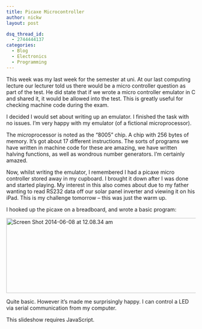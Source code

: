 ```yaml
---
title: Picaxe Microcontroller
author: nickw
layout: post

dsq_thread_id:
  - 2744444137
categories:
  - Blog
  - Electronics
  - Programming
---
```

This week was my last week for the semester at uni. At our last computing lecture our lecturer told us there would be a micro controller question as part of the test. He did state that if we wrote a micro controller emulator in C and shared it, it would be allowed into the test. This is greatly useful for checking machine code during the exam.

I decided I would set about writing up an emulator. I finished the task with no issues. I&#8217;m very happy with my emulator (of a fictional microprocessor).

The microprocessor is noted as the &#8220;8005&#8221; chip. A chip with 256 bytes of memory. It&#8217;s got about 17 different instructions. The sorts of programs we have written in machine code for these are amazing, we have written halving functions, as well as wondrous number generators. I&#8217;m certainly amazed.

Now, whilst writing the emulator, I remembered I had a picaxe micro controller stored away in my cupboard. I brought it down after I was done and started playing. My interest in this also comes about due to my father wanting to read RS232 data off our solar panel inverter and viewing it on his iPad. This is my challenge tomorrow &#8211; this was just the warm up.

I hooked up the picaxe on a breadboard, and wrote a basic program:

[<img class="aligncenter size-full wp-image-1350" src="http://cdn.nickwhyte.com/static/2014/06/Screen-Shot-2014-06-08-at-12.08.34-am.png" alt="Screen Shot 2014-06-08 at 12.08.34 am" width="520" height="199" />][1]

<!--more-->

Quite basic. However it&#8217;s made me surprisingly happy. I can control a LED via serial communication from my computer.



<p class="jetpack-slideshow-noscript robots-nocontent">
  This slideshow requires JavaScript.
</p>

<div id="gallery-1349-8-slideshow"  class="slideshow-window jetpack-slideshow slideshow-" data-width="984" data-height="410" data-trans="fade" data-gallery="[{&quot;src&quot;:&quot;http:\/\/nickwhyte.com\/wordpress\/wp-content\/uploads\/2014\/06\/IMG_14371.jpg&quot;,&quot;id&quot;:&quot;1358&quot;,&quot;caption&quot;:&quot;The Serial Stream&quot;},{&quot;src&quot;:&quot;http:\/\/nickwhyte.com\/wordpress\/wp-content\/uploads\/2014\/06\/IMG_14391.jpg&quot;,&quot;id&quot;:&quot;1357&quot;,&quot;caption&quot;:&quot;The Hardware&quot;}]">
</div>

 [1]: http://cdn.nickwhyte.com/static/2014/06/Screen-Shot-2014-06-08-at-12.08.34-am.png